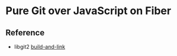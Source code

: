 # Pure Git over JavaScript on Fiber


## Reference

- libgit2 [build-and-link]

[build-and-link]:https://libgit2.github.com/docs/guides/build-and-link/

